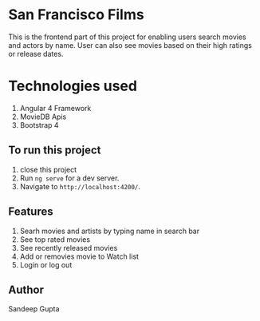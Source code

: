 # San Francisco Films

This is the frontend part of this project for enabling users search movies and actors by name. User can also see movies based on their high ratings or release dates.

# Technologies used
1. Angular 4 Framework
2. MovieDB Apis
3. Bootstrap 4

## To run this project
1. close this project
2. Run `ng serve` for a dev server. 
3. Navigate to `http://localhost:4200/`. 

## Features
1. Searh movies and artists by typing name in search bar
2. See top rated movies
3. See recently released movies
4. Add or removies movie to Watch list
5. Login or log out

## Author
Sandeep Gupta


